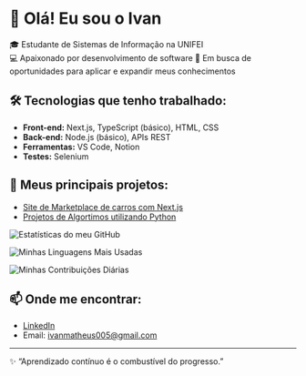 # 👋 Olá! Eu sou o Ivan

🎓 Estudante de Sistemas de Informação na UNIFEI  
💻 Apaixonado por desenvolvimento de software
🚀 Em busca de oportunidades para aplicar e expandir meus conhecimentos

## 🛠️ Tecnologias que tenho trabalhado:
- **Front-end:** Next.js, TypeScript (básico), HTML, CSS
- **Back-end:** Node.js (básico), APIs REST
- **Ferramentas:** VS Code, Notion
- **Testes:** Selenium

## 📂 Meus principais projetos:
- [Site de Marketplace de carros com Next.js](https://github.com/Digao-Onofri/Trab_Web)
- [Projetos de Algortimos utilizando Python](https://github.com/Digao-Onofri/Algoritmos-II)

![Estatísticas do meu GitHub](https://github-readme-stats.vercel.app/api?username=IvanSilverio&show_icons=true&theme=radical&include_all_commits=true&count_private=true)

![Minhas Linguagens Mais Usadas](https://github-readme-stats.vercel.app/api/top-langs/?username=IvanSilverio&layout=compact&theme=dracula)

![Minhas Contribuições Diárias](https://github-readme-streak-stats.herokuapp.com/?user=IvanSilverio&theme=dark)

## 📫 Onde me encontrar:
- [LinkedIn](https://www.linkedin.com/in/ivansilv%C3%A9rio/)
- Email: ivanmatheus005@gmail.com

---

✨ “Aprendizado contínuo é o combustível do progresso.”  
